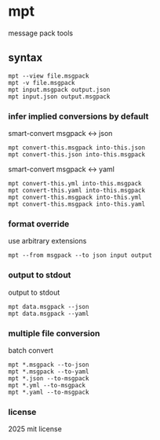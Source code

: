 # mpt
message pack tools

## syntax
```
mpt --view file.msgpack
mpt -v file.msgpack
mpt input.msgpack output.json
mpt input.json output.msgpack
```

### infer implied conversions by default

smart-convert msgpack <-> json
```
mpt convert-this.msgpack into-this.json
mpt convert-this.json into-this.msgpack
```

smart-convert msgpack <-> yaml
```
mpt convert-this.yml into-this.msgpack
mpt convert-this.yaml into-this.msgpack
mpt convert-this.msgpack into-this.yml
mpt convert-this.msgpack into-this.yaml
```

### format override
use arbitrary extensions
```
mpt --from msgpack --to json input output
```

### output to stdout
output to stdout
```
mpt data.msgpack --json
mpt data.msgpack --yaml
```

### multiple file conversion
batch convert
```
mpt *.msgpack --to-json
mpt *.msgpack --to-yaml
mpt *.json --to-msgpack
mpt *.yml --to-msgpack
mpt *.yaml --to-msgpack
```

### license
2025 mit license